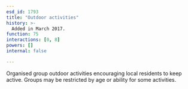 ```yaml
---
esd_id: 1793
title: "Outdoor activities"
history: >-
  Added in March 2017.
function: 75
interactions: [0, 8]
powers: []
internal: false

---
```


Organised group outdoor activities encouraging local residents to keep active.  Groups may be restricted by age or ability for some activities.

